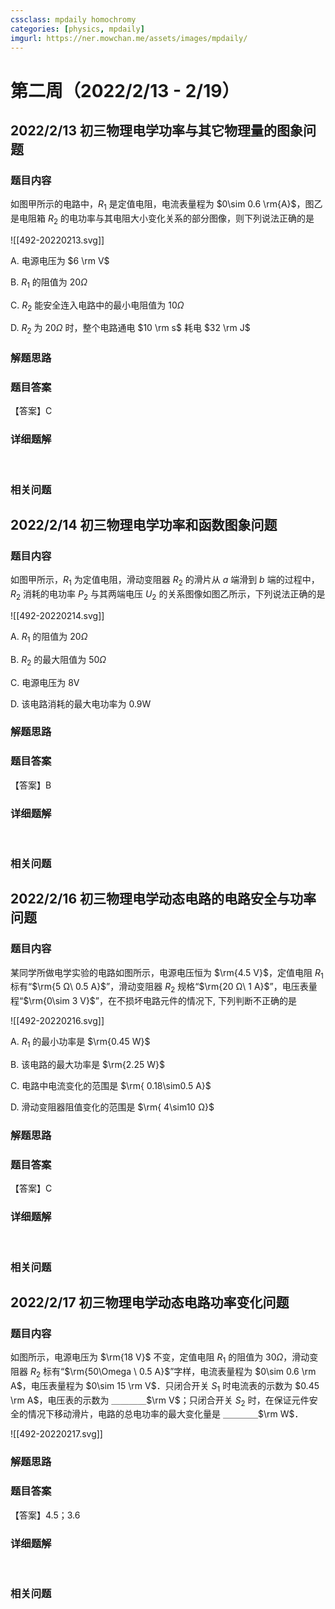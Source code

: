 ```yaml
---
cssclass: mpdaily homochromy
categories: [physics, mpdaily]
imgurl: https://ner.mowchan.me/assets/images/mpdaily/
---
```


# 第二周（2022/2/13 - 2/19）

## 2022/2/13 初三物理电学功率与其它物理量的图象问题

### 题目内容

如图甲所示的电路中，$R_1$ 是定值电阻，电流表量程为 $0\sim 0.6 \rm{A}$，图乙是电阻箱 $R_2$ 的电功率与其电阻大小变化关系的部分图像，则下列说法正确的是

![[492-20220213.svg]]

A. 电源电压为 $6 \rm V$

B. $R_1$ 的阻值为 $20 \Omega$

C. $R_2$ 能安全连入电路中的最小电阻值为 $10 \Omega$

D. $R_2$ 为 $20 \Omega$ 时，整个电路通电 $10 \rm s$ 耗电 $32 \rm J$

### 解题思路



### 题目答案

【答案】C

### 详细题解

<br>

### 相关问题


## 2022/2/14 初三物理电学功率和函数图象问题

### 题目内容

如图甲所示，$R_1$ 为定值电阻，滑动变阻器 $R_2$ 的滑片从 $a$ 端滑到 $b$ 端的过程中，$R_2$ 消耗的电功率 $P_2$ 与其两端电压 $U_2$ 的关系图像如图乙所示，下列说法正确的是

![[492-20220214.svg]]

A. $R_1$ 的阻值为 $20 \Omega$

B. $R_2$ 的最大阻值为 $50 \Omega$

C. 电源电压为 $\mathrm{ 8 V}$

D. 该电路消耗的最大电功率为 $\mathrm{0.9 W}$

### 解题思路



### 题目答案

【答案】B

### 详细题解

<br>

### 相关问题


## 2022/2/16 初三物理电学动态电路的电路安全与功率问题

### 题目内容

某同学所做电学实验的电路如图所示，电源电压恒为 $\rm{4.5 V}$，定值电阻 $R_1$ 标有“$\rm{5 Ω\ 0.5 A}$”，滑动变阻器 $R_2$ 规格“$\rm{20 Ω\ 1 A}$”，电压表量程“$\rm{0\sim 3 V}$”，在不损坏电路元件的情况下,  下列判断不正确的是

![[492-20220216.svg]]

A. $R_1$ 的最小功率是 $\rm{0.45 W}$

B. 该电路的最大功率是 $\rm{2.25 W}$

C. 电路中电流变化的范围是 $\rm{ 0.18\sim0.5 A}$

D. 滑动变阻器阻值变化的范围是 $\rm{ 4\sim10 Ω}$

### 解题思路



### 题目答案

【答案】C

### 详细题解

<br>

### 相关问题


## 2022/2/17 初三物理电学动态电路功率变化问题

### 题目内容

如图所示，电源电压为 $\rm{18 V}$ 不变，定值电阻 $R_1$  的阻值为 $30 \Omega$，滑动变阻器 $R_2$ 标有“$\rm{50\Omega \ 0.5 A}$”字样，电流表量程为 $0\sim 0.6 \rm A$，电压表量程为 $0\sim 15 \rm V$．只闭合开关 $S_1$ 时电流表的示数为 $0.45 \rm A$，电压表的示数为 ＿＿＿＿$\rm V$；只闭合开关 $S_2$ 时，在保证元件安全的情况下移动滑片，电路的总电功率的最大变化量是 ＿＿＿＿$\rm W$．

![[492-20220217.svg]]

### 解题思路



### 题目答案

【答案】$4.5$；$3.6$

### 详细题解

<br>

### 相关问题


